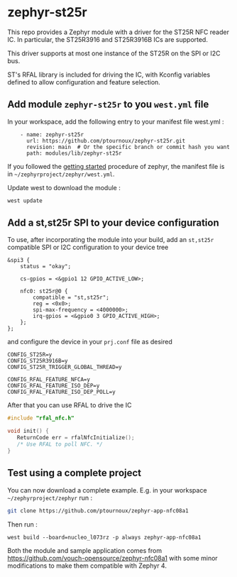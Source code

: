 # zephyr-st25r

This repo provides a Zephyr module with a driver for the ST25R NFC reader IC. 
In particular, the ST25R3916 and ST25R3916B ICs are supported.

This driver supports at most one instance of the ST25R on the SPI or I2C bus.

ST's RFAL library is included for driving the IC, with Kconfig variables
defined to allow configuration and feature selection.

## Add module `zephyr-st25r` to you `west.yml` file

In your workspace, add the following entry to your manifest file west.yml :

```
    - name: zephyr-st25r
      url: https://github.com/ptournoux/zephyr-st25r.git
      revision: main  # Or the specific branch or commit hash you want
      path: modules/lib/zephyr-st25r

```

If you followed the [getting started](https://docs.zephyrproject.org/latest/develop/getting_started/index.html) procedure of zephyr, the manifest file is in `~/zephyrproject/zephyr/west.yml`.

Update west to download the module :

```bash
west update
```

## Add a st,st25r SPI to your device configuration


To use, after incorporating the module into your build, add an 
`st,st25r` compatible SPI or I2C configuration to your device tree

```
&spi3 {
    status = "okay";

    cs-gpios = <&gpio1 12 GPIO_ACTIVE_LOW>;

    nfc0: st25r@0 {
        compatible = "st,st25r";
        reg = <0x0>;
        spi-max-frequency = <4000000>;
        irq-gpios = <&gpio0 3 GPIO_ACTIVE_HIGH>;
    };
};
```

and configure the device in your `prj.conf` file as desired

```
CONFIG_ST25R=y
CONFIG_ST25R3916B=y
CONFIG_ST25R_TRIGGER_GLOBAL_THREAD=y

CONFIG_RFAL_FEATURE_NFCA=y
CONFIG_RFAL_FEATURE_ISO_DEP=y
CONFIG_RFAL_FEATURE_ISO_DEP_POLL=y
```

After that you can use RFAL to drive the IC

```c
#include "rfal_nfc.h"

void init() {
   ReturnCode err = rfalNfcInitialize();
   /* Use RFAL to poll NFC. */
}
```


## Test using a complete project

You can now download a complete example. E.g. in your workspace `~/zephyrproject/zephyr` run :

```bash
git clone https://github.com/ptournoux/zephyr-app-nfc08a1
```

Then run :

```
west build --board=nucleo_l073rz -p always zephyr-app-nfc08a1
```


Both the module and sample application comes from https://github.com/vouch-opensource/zephyr-nfc08a1 with some minor modifications to make them compatible with Zephyr 4.
